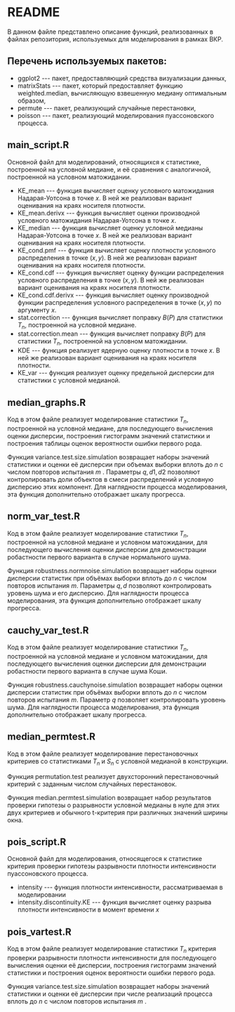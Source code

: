 # README
В данном файле представлено описание функций, реализованных в файлах репозитория, используемых для моделирования в рамках ВКР.

## Перечень используемых пакетов:

- ggplot2 --- пакет, предоставляющий средства визуализации данных,
- matrixStats --- пакет, который предоставляет функцию weighted.median, вычисляющую взвешенную медиану оптимальным образом,
- permute --- пакет, реализующий случайные перестановки,
- poisson --- пакет, реализующий моделирования пуассоновского процесса.


## main_script.R
Основной файл для моделирований, относящихся к статистике, построенной на условной медиане, и её сравнения с аналогичной, построенной на условном матожидании.

- KE_mean --- функция вычисляет оценку условного матожидания Надарая-Уотсона в точке $x$. В ней же реализован вариант оценивания на краях носителя плотности.
- KE_mean.derivx --- функция вычисляет оценки производной условного матожидания Надарая-Уотсона в точке $x$.
- KE_median --- функция вычисляет оценку условной медианы Надарая-Уотсона в точке $x$. В ней же реализован вариант оценивания на краях носителя плотности.
- KE_cond.pmf --- функция вычисляет оценку плотности условного распределения в точке $(x,y)$. В ней же реализован вариант оценивания на краях носителя плотности.
- KE_cond.cdf --- функция вычисляет оценку функции распределения условного распределения в точке $(x,y)$. В ней же реализован вариант оценивания на краях носителя плотности.
- KE_cond.cdf.derivx --- функция вычисляет оценку производной функции распределения условного распределения в точке $(x,y)$ по аргументу $x$.
- stat.correction --- функция вычисляет поправку $B(P)$ для статистики $T_n$, построенной на условной медиане.
- stat.correction.mean --- функция вычисляет поправку $B(P)$ для статистики $T_n$, построенной на условном матожидании.
- KDE --- функция реализует ядерную оценку плотности в точке $x$. В ней же реализован вариант оценивания на краях носителя плотности.
- KE_var --- функция реализует оценку предельной дисперсии для статистики с условной медианой.

## median_graphs.R
Код в этом файле реализует моделирование статистики $T_n$, построенной на условной медиане, для последующего вычисления оценки дисперсии, построения гистограмм значений статистики и построения таблицы оценок вероятности ошибки первого рода.

Функция variance.test.size.simulation возвращает наборы значений статистики и оценки её дисперсии при объемах выборки вплоть до $n$ с числом повторов испытания $m$ . Параметры $q, d1, d2$ позволяют контролировать доли объектов в смеси распределений и условную дисперсию этих компонент. Для наглядности процесса моделирования, эта функция дополнительно отображает шкалу прогресса.

## norm_var_test.R
Код в этом файле реализует моделирование статистики $T_n$, построенной на условной медиане и условном матожидании, для последующего вычисления оценки дисперсии для демонстрации робастности первого варианта в случае нормального шума. 

Функция robustness.normnoise.simulation возвращает наборы оценки дисперсии статистик при объёмах выборки вплоть до $n$ с числом повторов испытания $m$. Параметры $q, d$ позволяют контролировать уровень шума и его дисперсию. Для наглядности процесса моделирования, эта функция дополнительно отображает шкалу прогресса.

## cauchy_var_test.R
Код в этом файле реализует моделирование статистики $T_n$, построенной на условной медиане и условном матожидании, для последующего вычисления оценки дисперсии для демонстрации робастности первого варианта в случае шума Коши. 

Функция robustness.cauchynoise.simulation возвращает наборы оценки дисперсии статистик при объёмах выборки вплоть до $n$ с числом повторов испытания $m$. Параметр $q$ позволяет контролировать уровень шума. Для наглядности процесса моделирования, эта функция дополнительно отображает шкалу прогресса.

## median_permtest.R
Код в этом файле реализует моделирование перестановочных критериев со статистиками $T_n$ и $S_n$ с условной медианой в конструкции.

Функция permutation.test реализует двухсторонний перестановочный критерий с заданным числом случайных перестановок.

Функция median.permtest.simulation возвращает набор результатов проверки гипотезы о разрывности условной медианы в нуле для этих двух критериев и обычного t-критерия при различных значений ширины окна.

## pois_script.R
Основной файл для моделирования, относящегося к статистике критерия проверки гипотезы разрывности плотности интенсивности пуассоновского процесса.

- intensity --- функция плотности интенсивности, рассматриваемая в моделировании
- intensity.discontinuity.KE --- функция вычисляет оценку разрыва плотности интенсивности в момент времени $x$

## pois_vartest.R
Код в этом файле реализует моделирование статистики $T_n$ критерия проверки разрывности плотности интенсивности для последующего вычисления оценки её дисперсии, построения гистограмм значений статистики и построения оценок вероятности ошибки первого рода.

Функция variance.test.size.simulation возвращает наборы значений статистики и оценки её дисперсии при числе реализаций процесса вплоть до $n$ с числом повторов испытания $m$ .
